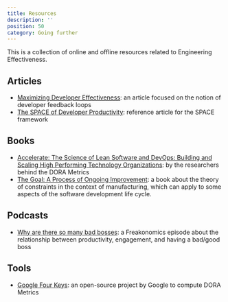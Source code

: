 ```yaml
---
title: Resources
description: ''
position: 50
category: Going further
---
```

This is a collection of online and offline resources related to Engineering Effectiveness.
## Articles
* [Maximizing Developer Effectiveness](https://martinfowler.com/articles/developer-effectiveness.html): an article focused on the notion of developer feedback loops
* [The SPACE of Developer Productivity](https://queue.acm.org/detail.cfm?id=3454124): reference article for the SPACE framework
## Books
* [Accelerate: The Science of Lean Software and DevOps: Building and Scaling High Performing Technology Organizations](https://www.amazon.com/Accelerate-Software-Performing-Technology-Organizations/dp/1942788339): by the researchers behind the DORA Metrics
* [The Goal: A Process of Ongoing Improvement](https://www.amazon.com/Goal-Process-Ongoing-Improvement/dp/0884271951): a book about the theory of constraints in the context of manufacturing, which can apply to some aspects of the software development life cycle.

## Podcasts
* [Why are there so many bad bosses](https://open.spotify.com/episode/2g0BmsofzZQGVWSHRAuf4V?si=5eadab637a584f71): a Freakonomics episode about the relationship between productivity, engagement, and having a bad/good boss
## Tools
* [Google Four Keys](https://github.com/GoogleCloudPlatform/fourkeys): an open-source project by Google to compute DORA Metrics